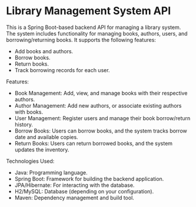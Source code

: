 # **Library Management System API**

This is a Spring Boot-based backend API for managing a library system. 
The system includes functionality for managing books, authors, users, and borrowing/returning books. 
It supports the following features:

* Add books and authors.  
* Borrow books.   
* Return books.   
* Track borrowing records for each user.

Features:
    
* Book Management: Add, view, and manage books with their respective authors.     
* Author Management: Add new authors, or associate existing authors with books.   
* User Management: Register users and manage their book borrow/return history.    
* Borrow Books: Users can borrow books, and the system tracks borrow date and available copies.   
* Return Books: Users can return borrowed books, and the system updates the inventory.

Technologies Used:

* Java: Programming language.
* Spring Boot: Framework for building the backend application.
* JPA/Hibernate: For interacting with the database.
* H2/MySQL: Database (depending on your configuration).
* Maven: Dependency management and build tool.